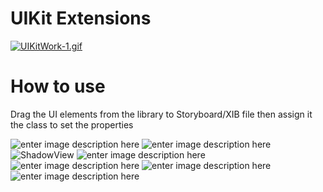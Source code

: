 # UIKit Extensions

[![UIKitWork-1.gif](https://s5.gifyu.com/images/UIKitWork-1.gif)](https://gifyu.com/image/m2R5)

# How to use
Drag the UI elements from the library to Storyboard/XIB file then assign it the class to set the properties

![enter image description here](https://i.postimg.cc/KzPMvs18/DQView1.png)
![enter image description here](https://i.postimg.cc/XNgCRmM2/DQView2.png)
![ShadowView](https://i.postimg.cc/rFntm4wx/DQView4.png)
![enter image description here](https://i.postimg.cc/C5JnbBHy/Label1.png)
![enter image description here](https://i.postimg.cc/zvqRLShS/Label2.png)
![enter image description here](https://i.postimg.cc/wBsNnBHJ/Text-Field1.png)
![enter image description here](https://i.postimg.cc/nzbmxtcW/Text-Field2.png)
